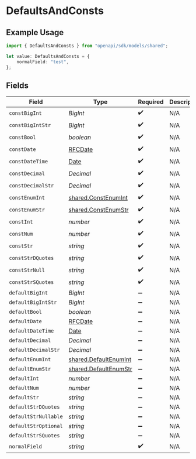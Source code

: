 # DefaultsAndConsts

## Example Usage

```typescript
import { DefaultsAndConsts } from "openapi/sdk/models/shared";

let value: DefaultsAndConsts = {
    normalField: "test",
};
```

## Fields

| Field                                                                                         | Type                                                                                          | Required                                                                                      | Description                                                                                   | Example                                                                                       |
| --------------------------------------------------------------------------------------------- | --------------------------------------------------------------------------------------------- | --------------------------------------------------------------------------------------------- | --------------------------------------------------------------------------------------------- | --------------------------------------------------------------------------------------------- |
| `constBigInt`                                                                                 | *BigInt*                                                                                      | :heavy_check_mark:                                                                            | N/A                                                                                           |                                                                                               |
| `constBigIntStr`                                                                              | *BigInt*                                                                                      | :heavy_check_mark:                                                                            | N/A                                                                                           |                                                                                               |
| `constBool`                                                                                   | *boolean*                                                                                     | :heavy_check_mark:                                                                            | N/A                                                                                           |                                                                                               |
| `constDate`                                                                                   | [RFCDate](../../../types/rfcdate.md)                                                          | :heavy_check_mark:                                                                            | N/A                                                                                           |                                                                                               |
| `constDateTime`                                                                               | [Date](https://developer.mozilla.org/en-US/docs/Web/JavaScript/Reference/Global_Objects/Date) | :heavy_check_mark:                                                                            | N/A                                                                                           |                                                                                               |
| `constDecimal`                                                                                | *Decimal*                                                                                     | :heavy_check_mark:                                                                            | N/A                                                                                           |                                                                                               |
| `constDecimalStr`                                                                             | *Decimal*                                                                                     | :heavy_check_mark:                                                                            | N/A                                                                                           |                                                                                               |
| `constEnumInt`                                                                                | [shared.ConstEnumInt](../../../sdk/models/shared/constenumint.md)                             | :heavy_check_mark:                                                                            | N/A                                                                                           |                                                                                               |
| `constEnumStr`                                                                                | [shared.ConstEnumStr](../../../sdk/models/shared/constenumstr.md)                             | :heavy_check_mark:                                                                            | N/A                                                                                           |                                                                                               |
| `constInt`                                                                                    | *number*                                                                                      | :heavy_check_mark:                                                                            | N/A                                                                                           |                                                                                               |
| `constNum`                                                                                    | *number*                                                                                      | :heavy_check_mark:                                                                            | N/A                                                                                           |                                                                                               |
| `constStr`                                                                                    | *string*                                                                                      | :heavy_check_mark:                                                                            | N/A                                                                                           |                                                                                               |
| `constStrDQuotes`                                                                             | *string*                                                                                      | :heavy_check_mark:                                                                            | N/A                                                                                           |                                                                                               |
| `constStrNull`                                                                                | *string*                                                                                      | :heavy_check_mark:                                                                            | N/A                                                                                           |                                                                                               |
| `constStrSQuotes`                                                                             | *string*                                                                                      | :heavy_check_mark:                                                                            | N/A                                                                                           |                                                                                               |
| `defaultBigInt`                                                                               | *BigInt*                                                                                      | :heavy_minus_sign:                                                                            | N/A                                                                                           |                                                                                               |
| `defaultBigIntStr`                                                                            | *BigInt*                                                                                      | :heavy_minus_sign:                                                                            | N/A                                                                                           |                                                                                               |
| `defaultBool`                                                                                 | *boolean*                                                                                     | :heavy_minus_sign:                                                                            | N/A                                                                                           |                                                                                               |
| `defaultDate`                                                                                 | [RFCDate](../../../types/rfcdate.md)                                                          | :heavy_minus_sign:                                                                            | N/A                                                                                           |                                                                                               |
| `defaultDateTime`                                                                             | [Date](https://developer.mozilla.org/en-US/docs/Web/JavaScript/Reference/Global_Objects/Date) | :heavy_minus_sign:                                                                            | N/A                                                                                           |                                                                                               |
| `defaultDecimal`                                                                              | *Decimal*                                                                                     | :heavy_minus_sign:                                                                            | N/A                                                                                           |                                                                                               |
| `defaultDecimalStr`                                                                           | *Decimal*                                                                                     | :heavy_minus_sign:                                                                            | N/A                                                                                           |                                                                                               |
| `defaultEnumInt`                                                                              | [shared.DefaultEnumInt](../../../sdk/models/shared/defaultenumint.md)                         | :heavy_minus_sign:                                                                            | N/A                                                                                           |                                                                                               |
| `defaultEnumStr`                                                                              | [shared.DefaultEnumStr](../../../sdk/models/shared/defaultenumstr.md)                         | :heavy_minus_sign:                                                                            | N/A                                                                                           |                                                                                               |
| `defaultInt`                                                                                  | *number*                                                                                      | :heavy_minus_sign:                                                                            | N/A                                                                                           |                                                                                               |
| `defaultNum`                                                                                  | *number*                                                                                      | :heavy_minus_sign:                                                                            | N/A                                                                                           |                                                                                               |
| `defaultStr`                                                                                  | *string*                                                                                      | :heavy_minus_sign:                                                                            | N/A                                                                                           |                                                                                               |
| `defaultStrDQuotes`                                                                           | *string*                                                                                      | :heavy_minus_sign:                                                                            | N/A                                                                                           |                                                                                               |
| `defaultStrNullable`                                                                          | *string*                                                                                      | :heavy_minus_sign:                                                                            | N/A                                                                                           |                                                                                               |
| `defaultStrOptional`                                                                          | *string*                                                                                      | :heavy_minus_sign:                                                                            | N/A                                                                                           |                                                                                               |
| `defaultStrSQuotes`                                                                           | *string*                                                                                      | :heavy_minus_sign:                                                                            | N/A                                                                                           |                                                                                               |
| `normalField`                                                                                 | *string*                                                                                      | :heavy_check_mark:                                                                            | N/A                                                                                           | test                                                                                          |